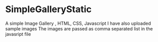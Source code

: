 # SimpleGalleryStatic
A simple Image Gallery , HTML, CSS, Javascript
I have also uploaded sample images
The images are passed as comma separated list
in the javasript file
